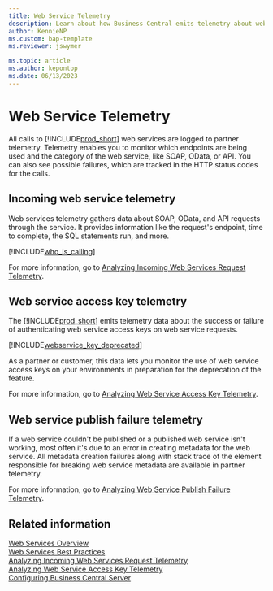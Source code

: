 ```yaml
---
title: Web Service Telemetry
description: Learn about how Business Central emits telemetry about web service requests
author: KennieNP
ms.custom: bap-template
ms.reviewer: jswymer

ms.topic: article
ms.author: kepontop
ms.date: 06/13/2023
---
```


# Web Service Telemetry 

All calls to [!INCLUDE[prod_short](../developer/includes/prod_short.md)] web services are logged to partner telemetry. Telemetry enables you to monitor which endpoints are being used and the category of the web service, like SOAP, OData, or API. You can also see possible failures, which are tracked in the HTTP status codes for the calls.

## Incoming web service telemetry

Web services telemetry gathers data about SOAP, OData, and API requests through the service. It provides information like the request's endpoint, time to complete, the SQL statements run, and more.  

[!INCLUDE[who_is_calling](../includes/include-webservices-telemetry-who-is-calling.md)]

For more information, go to [Analyzing Incoming Web Services Request Telemetry](../administration/telemetry-webservices-trace.md).

## Web service access key telemetry

The [!INCLUDE[prod_short](../developer/includes/prod_short.md)] emits telemetry data about the success or failure of authenticating web service access keys on web service requests.

[!INCLUDE[webservice_key_deprecated](../includes/web-service-key-deprecated.md)]

As a partner or customer, this data lets you monitor the use of web service access keys on your environments in preparation for the deprecation of the feature.

For more information, go to [Analyzing Web Service Access Key Telemetry](../administration/telemetry-webservices-access-key-trace.md).

## Web service publish failure telemetry

If a web service couldn't be published or a published web service isn't working, most often it's due to an error in creating metadata for the web service. All metadata creation failures along with stack trace of the element responsible for breaking web service metadata are available in partner telemetry. 

For more information, go to [Analyzing Web Service Publish Failure Telemetry](../administration/telemetry-webservices-publish-failure-trace.md).

## Related information

[Web Services Overview](web-services.md)  
[Web Services Best Practices](Web-Services-Best-Practices.md)  
[Analyzing Incoming Web Services Request Telemetry](../administration/telemetry-webservices-trace.md)  
[Analyzing Web Service Access Key Telemetry](../administration/telemetry-webservices-access-key-trace.md)  
[Configuring Business Central Server](../administration/configure-server-instance.md)  
